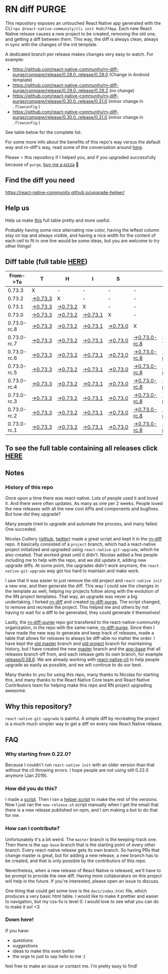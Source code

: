 # RN diff PURGE

This repository exposes an untouched React Native app generated with the CLI
`npx @react-native-community/cli init RnDiffApp`. Each new React Native release causes a new project to be created, removing the old one, and getting a diff between them. This way, the diff is always clean, always in sync with the changes of the init template.

A dedicated branch per release makes changes very easy
to watch. For example:

* https://github.com/react-native-community/rn-diff-purge/compare/release/0.28.0..release/0.29.0
(Change in Android template)
* https://github.com/react-native-community/rn-diff-purge/compare/release/0.29.0..release/0.29.2
(no change)
* https://github.com/react-native-community/rn-diff-purge/compare/release/0.30.0..release/0.31.0
(minor change in `.flowconfig` )
* https://github.com/react-native-community/rn-diff-purge/compare/release/0.30.0..release/0.31.0
(minor change in `.flowconfig` )

See table below for the complete list.

For some more info about the benefits of this repo's way versus the default way and rn-diff's way, read some of the conversation around [here](https://github.com/react-native-community/discussions-and-proposals/issues/68#issuecomment-452227478).

Please :star: this repository if I helped you, and if you upgraded successfully because of `purge`, [buy me a pizza](https://www.buymeacoffee.com/pvinis) :pizza:

## Find the diff you need
https://react-native-community.github.io/upgrade-helper/

## Help us
Help us make [this](https://react-native-community.github.io/rn-diff-purge) full table pretty and more useful.

Probably having some nice alternating row color, having the leftest column stay on top and always visible, and having a nice width for the content of each cell to fit in one line would be some ideas, but you are welcome to try other things!

## Diff table (full table [HERE](https://react-native-community.github.io/rn-diff-purge/))

| From->To    | T                                                                                                               | H                                                                                                               | I                                                                                                               | S                                                                                                               |                                                                                                                           | I                                                                                                                         | S                                                                                                                         |                                                                                                                           | C                                                                                                                         | O                                                                                                                         | O                                                                                                                         | L |
| ----------- | --------------------------------------------------------------------------------------------------------------- | --------------------------------------------------------------------------------------------------------------- | --------------------------------------------------------------------------------------------------------------- | --------------------------------------------------------------------------------------------------------------- | ------------------------------------------------------------------------------------------------------------------------- | ------------------------------------------------------------------------------------------------------------------------- | ------------------------------------------------------------------------------------------------------------------------- | ------------------------------------------------------------------------------------------------------------------------- | ------------------------------------------------------------------------------------------------------------------------- | ------------------------------------------------------------------------------------------------------------------------- | ------------------------------------------------------------------------------------------------------------------------- | - |
| 0.73.3      | X                                                                                                               | -                                                                                                               | -                                                                                                               | -                                                                                                               | -                                                                                                                         | -                                                                                                                         | -                                                                                                                         | -                                                                                                                         | -                                                                                                                         | -                                                                                                                         | -                                                                                                                         | - |
| 0.73.2      | [->0.73.3](https://github.com/react-native-community/rn-diff-purge/compare/release/0.73.2..release/0.73.3)      | X                                                                                                               | -                                                                                                               | -                                                                                                               | -                                                                                                                         | -                                                                                                                         | -                                                                                                                         | -                                                                                                                         | -                                                                                                                         | -                                                                                                                         | -                                                                                                                         | - |
| 0.73.1      | [->0.73.3](https://github.com/react-native-community/rn-diff-purge/compare/release/0.73.1..release/0.73.3)      | [->0.73.2](https://github.com/react-native-community/rn-diff-purge/compare/release/0.73.1..release/0.73.2)      | X                                                                                                               | -                                                                                                               | -                                                                                                                         | -                                                                                                                         | -                                                                                                                         | -                                                                                                                         | -                                                                                                                         | -                                                                                                                         | -                                                                                                                         | - |
| 0.73.0      | [->0.73.3](https://github.com/react-native-community/rn-diff-purge/compare/release/0.73.0..release/0.73.3)      | [->0.73.2](https://github.com/react-native-community/rn-diff-purge/compare/release/0.73.0..release/0.73.2)      | [->0.73.1](https://github.com/react-native-community/rn-diff-purge/compare/release/0.73.0..release/0.73.1)      | X                                                                                                               | -                                                                                                                         | -                                                                                                                         | -                                                                                                                         | -                                                                                                                         | -                                                                                                                         | -                                                                                                                         | -                                                                                                                         | - |
| 0.73.0-rc.8 | [->0.73.3](https://github.com/react-native-community/rn-diff-purge/compare/release/0.73.0-rc.8..release/0.73.3) | [->0.73.2](https://github.com/react-native-community/rn-diff-purge/compare/release/0.73.0-rc.8..release/0.73.2) | [->0.73.1](https://github.com/react-native-community/rn-diff-purge/compare/release/0.73.0-rc.8..release/0.73.1) | [->0.73.0](https://github.com/react-native-community/rn-diff-purge/compare/release/0.73.0-rc.8..release/0.73.0) | X                                                                                                                         | -                                                                                                                         | -                                                                                                                         | -                                                                                                                         | -                                                                                                                         | -                                                                                                                         | -                                                                                                                         | - |
| 0.73.0-rc.7 | [->0.73.3](https://github.com/react-native-community/rn-diff-purge/compare/release/0.73.0-rc.7..release/0.73.3) | [->0.73.2](https://github.com/react-native-community/rn-diff-purge/compare/release/0.73.0-rc.7..release/0.73.2) | [->0.73.1](https://github.com/react-native-community/rn-diff-purge/compare/release/0.73.0-rc.7..release/0.73.1) | [->0.73.0](https://github.com/react-native-community/rn-diff-purge/compare/release/0.73.0-rc.7..release/0.73.0) | [->0.73.0-rc.8](https://github.com/react-native-community/rn-diff-purge/compare/release/0.73.0-rc.7..release/0.73.0-rc.8) | X                                                                                                                         | -                                                                                                                         | -                                                                                                                         | -                                                                                                                         | -                                                                                                                         | -                                                                                                                         | - |
| 0.73.0-rc.6 | [->0.73.3](https://github.com/react-native-community/rn-diff-purge/compare/release/0.73.0-rc.6..release/0.73.3) | [->0.73.2](https://github.com/react-native-community/rn-diff-purge/compare/release/0.73.0-rc.6..release/0.73.2) | [->0.73.1](https://github.com/react-native-community/rn-diff-purge/compare/release/0.73.0-rc.6..release/0.73.1) | [->0.73.0](https://github.com/react-native-community/rn-diff-purge/compare/release/0.73.0-rc.6..release/0.73.0) | [->0.73.0-rc.8](https://github.com/react-native-community/rn-diff-purge/compare/release/0.73.0-rc.6..release/0.73.0-rc.8) | [->0.73.0-rc.7](https://github.com/react-native-community/rn-diff-purge/compare/release/0.73.0-rc.6..release/0.73.0-rc.7) | X                                                                                                                         | -                                                                                                                         | -                                                                                                                         | -                                                                                                                         | -                                                                                                                         | - |
| 0.73.0-rc.5 | [->0.73.3](https://github.com/react-native-community/rn-diff-purge/compare/release/0.73.0-rc.5..release/0.73.3) | [->0.73.2](https://github.com/react-native-community/rn-diff-purge/compare/release/0.73.0-rc.5..release/0.73.2) | [->0.73.1](https://github.com/react-native-community/rn-diff-purge/compare/release/0.73.0-rc.5..release/0.73.1) | [->0.73.0](https://github.com/react-native-community/rn-diff-purge/compare/release/0.73.0-rc.5..release/0.73.0) | [->0.73.0-rc.8](https://github.com/react-native-community/rn-diff-purge/compare/release/0.73.0-rc.5..release/0.73.0-rc.8) | [->0.73.0-rc.7](https://github.com/react-native-community/rn-diff-purge/compare/release/0.73.0-rc.5..release/0.73.0-rc.7) | [->0.73.0-rc.6](https://github.com/react-native-community/rn-diff-purge/compare/release/0.73.0-rc.5..release/0.73.0-rc.6) | X                                                                                                                         | -                                                                                                                         | -                                                                                                                         | -                                                                                                                         | - |
| 0.73.0-rc.4 | [->0.73.3](https://github.com/react-native-community/rn-diff-purge/compare/release/0.73.0-rc.4..release/0.73.3) | [->0.73.2](https://github.com/react-native-community/rn-diff-purge/compare/release/0.73.0-rc.4..release/0.73.2) | [->0.73.1](https://github.com/react-native-community/rn-diff-purge/compare/release/0.73.0-rc.4..release/0.73.1) | [->0.73.0](https://github.com/react-native-community/rn-diff-purge/compare/release/0.73.0-rc.4..release/0.73.0) | [->0.73.0-rc.8](https://github.com/react-native-community/rn-diff-purge/compare/release/0.73.0-rc.4..release/0.73.0-rc.8) | [->0.73.0-rc.7](https://github.com/react-native-community/rn-diff-purge/compare/release/0.73.0-rc.4..release/0.73.0-rc.7) | [->0.73.0-rc.6](https://github.com/react-native-community/rn-diff-purge/compare/release/0.73.0-rc.4..release/0.73.0-rc.6) | [->0.73.0-rc.5](https://github.com/react-native-community/rn-diff-purge/compare/release/0.73.0-rc.4..release/0.73.0-rc.5) | X                                                                                                                         | -                                                                                                                         | -                                                                                                                         | - |
| 0.73.0-rc.3 | [->0.73.3](https://github.com/react-native-community/rn-diff-purge/compare/release/0.73.0-rc.3..release/0.73.3) | [->0.73.2](https://github.com/react-native-community/rn-diff-purge/compare/release/0.73.0-rc.3..release/0.73.2) | [->0.73.1](https://github.com/react-native-community/rn-diff-purge/compare/release/0.73.0-rc.3..release/0.73.1) | [->0.73.0](https://github.com/react-native-community/rn-diff-purge/compare/release/0.73.0-rc.3..release/0.73.0) | [->0.73.0-rc.8](https://github.com/react-native-community/rn-diff-purge/compare/release/0.73.0-rc.3..release/0.73.0-rc.8) | [->0.73.0-rc.7](https://github.com/react-native-community/rn-diff-purge/compare/release/0.73.0-rc.3..release/0.73.0-rc.7) | [->0.73.0-rc.6](https://github.com/react-native-community/rn-diff-purge/compare/release/0.73.0-rc.3..release/0.73.0-rc.6) | [->0.73.0-rc.5](https://github.com/react-native-community/rn-diff-purge/compare/release/0.73.0-rc.3..release/0.73.0-rc.5) | [->0.73.0-rc.4](https://github.com/react-native-community/rn-diff-purge/compare/release/0.73.0-rc.3..release/0.73.0-rc.4) | X                                                                                                                         | -                                                                                                                         | - |
| 0.73.0-rc.2 | [->0.73.3](https://github.com/react-native-community/rn-diff-purge/compare/release/0.73.0-rc.2..release/0.73.3) | [->0.73.2](https://github.com/react-native-community/rn-diff-purge/compare/release/0.73.0-rc.2..release/0.73.2) | [->0.73.1](https://github.com/react-native-community/rn-diff-purge/compare/release/0.73.0-rc.2..release/0.73.1) | [->0.73.0](https://github.com/react-native-community/rn-diff-purge/compare/release/0.73.0-rc.2..release/0.73.0) | [->0.73.0-rc.8](https://github.com/react-native-community/rn-diff-purge/compare/release/0.73.0-rc.2..release/0.73.0-rc.8) | [->0.73.0-rc.7](https://github.com/react-native-community/rn-diff-purge/compare/release/0.73.0-rc.2..release/0.73.0-rc.7) | [->0.73.0-rc.6](https://github.com/react-native-community/rn-diff-purge/compare/release/0.73.0-rc.2..release/0.73.0-rc.6) | [->0.73.0-rc.5](https://github.com/react-native-community/rn-diff-purge/compare/release/0.73.0-rc.2..release/0.73.0-rc.5) | [->0.73.0-rc.4](https://github.com/react-native-community/rn-diff-purge/compare/release/0.73.0-rc.2..release/0.73.0-rc.4) | [->0.73.0-rc.3](https://github.com/react-native-community/rn-diff-purge/compare/release/0.73.0-rc.2..release/0.73.0-rc.3) | X                                                                                                                         | - |
| 0.73.0-rc.1 | [->0.73.3](https://github.com/react-native-community/rn-diff-purge/compare/release/0.73.0-rc.1..release/0.73.3) | [->0.73.2](https://github.com/react-native-community/rn-diff-purge/compare/release/0.73.0-rc.1..release/0.73.2) | [->0.73.1](https://github.com/react-native-community/rn-diff-purge/compare/release/0.73.0-rc.1..release/0.73.1) | [->0.73.0](https://github.com/react-native-community/rn-diff-purge/compare/release/0.73.0-rc.1..release/0.73.0) | [->0.73.0-rc.8](https://github.com/react-native-community/rn-diff-purge/compare/release/0.73.0-rc.1..release/0.73.0-rc.8) | [->0.73.0-rc.7](https://github.com/react-native-community/rn-diff-purge/compare/release/0.73.0-rc.1..release/0.73.0-rc.7) | [->0.73.0-rc.6](https://github.com/react-native-community/rn-diff-purge/compare/release/0.73.0-rc.1..release/0.73.0-rc.6) | [->0.73.0-rc.5](https://github.com/react-native-community/rn-diff-purge/compare/release/0.73.0-rc.1..release/0.73.0-rc.5) | [->0.73.0-rc.4](https://github.com/react-native-community/rn-diff-purge/compare/release/0.73.0-rc.1..release/0.73.0-rc.4) | [->0.73.0-rc.3](https://github.com/react-native-community/rn-diff-purge/compare/release/0.73.0-rc.1..release/0.73.0-rc.3) | [->0.73.0-rc.2](https://github.com/react-native-community/rn-diff-purge/compare/release/0.73.0-rc.1..release/0.73.0-rc.2) | X |

## To see the full table containing all releases click [HERE](https://react-native-community.github.io/rn-diff-purge/)

## Notes

### History of this repo

Once upon a time there was react-native. Lots of people used it and loved it. And there were often updates. As many as one per 2 weeks. People loved the new releases with all the new cool APIs and components and bugfixes. But how did they upgrade?

Many people tried to upgrade and automate the process, and many failed. One succeded.

Nicolas Cuillery ([github](https://github.com/ncuillery), [twitter](https://twitter.com/ncuillery)) made a great script and kept it in the [rn-diff](https://github.com/ncuillery/rn-diff) repo. It basically consisted of a `project` branch, which had a react-native project initialized and upgraded using `react-native-git-upgrade`, which he also created. That worked great until it didn't. Nicolas added a few people including me to help with the repo, and we did update it, adding new upgrade diffs. At some point, the upgrades didn't work anymore, the `react-native-git-upgrade` way got too hard to maintain and make work.

I saw that it was easier to just remove the old project and `react-native init` a new one, and then generate the diff. This way I could see the changes in the template as well, helping my projects follow along with the evolution of the RN project templates. That way, an upgrade was never a big undertaking. I forked [rn-diff](https://github.com/ncuillery/rn-diff) and created [rn-diff-purge](https://github.com/react-native-community/rn-diff-purge). The script changed, to remove and recreate the project. This helped me and others by not having to wait for a diff to be generated, they could generate it themselves!

Lastly, the [rn-diff-purge](https://github.com/react-native-community/rn-diff-purge) repo got transfered to the react-native-community organization, in the repo with the same name, [rn-diff-purge](https://github.com/react-native-community/rn-diff-purge). Since then I have made the new way to generate and keep track of releases, made a table that allows for releases to always be diff-able no matter the order. I have kept the [old master](https://github.com/react-native-community/rn-diff-purge/tree/old/master) branch and [old project](https://github.com/react-native-community/rn-diff-purge/tree/old/project) branch for maintaining history, but I have created the new [master](https://github.com/react-native-community/rn-diff-purge/tree/master) branch and the [app-base](https://github.com/react-native-community/rn-diff-purge/tree/app-base) that all releases branch off from, and each release gets its own branch, for example [release/0.58.6](https://github.com/react-native-community/rn-diff-purge/tree/release/0.58.6). We are already working with [react-native-cli](https://github.com/react-native-community/react-native-cli) to help people upgrade as easily as possible, and we will continue to do our best.

Many thanks to you for using this repo, many thanks to Nicolas for starting this, and many thanks to the React Native Core team and React Native Contributors team for helping make this repo and RN project upgrading awesome.

## Why this repository?
`react-native-git-upgrade` is painful. A simple diff by recreating the project is a much much simpler way to get a diff on every new React Native release.

## FAQ

### Why starting from 0.22.0?

Because I couldn't run `react-native init` with an older version than that without the cli throwing errors. I hope people are not using still 0.22.0 anymore (Jan 2019).

### How did you do this?

I made a [script](https://github.com/react-native-community/rn-diff-purge/blob/master/new-release.sh). Then I ran a [helper script](https://github.com/react-native-community/rn-diff-purge/blob/master/new-release.sh) to make the rest of the versions.
Now I just ran the `new-release.sh` script manually when I get the email that there is a new release published on npm, and I am making a bot to do that for me.

### How can I contribute?

Unfortunately it's a bit weird. The `master` branch is the keeping-track one. Then there is the `app-base` branch that is the starting point of every other branch. Every react-native release gets its own branch. So having PRs that change master is great, but for adding a new release, a new branch has to be created, and that is only possible by the contributors of this repo.

Nevertheless, when a new release of React Native is released, we'll have to be prompt to provide
the new diff. Having more collaborators on this project will help in the future. If you're interested, please open an issue to discuss.

One thing that could get some love is the `docs/index.html` file, which produces a very basic html table. I would like to make it prettier and easier to navigation, but my css-fu is level 0. I would love to see what you can do to make it so! <3

### Down here!

If you have:
- questions
- suggestions
- ideas to make this even better
- the urge to just to say hello to me :)

feel free to make an issue or contact me. I'm pretty easy to find!
